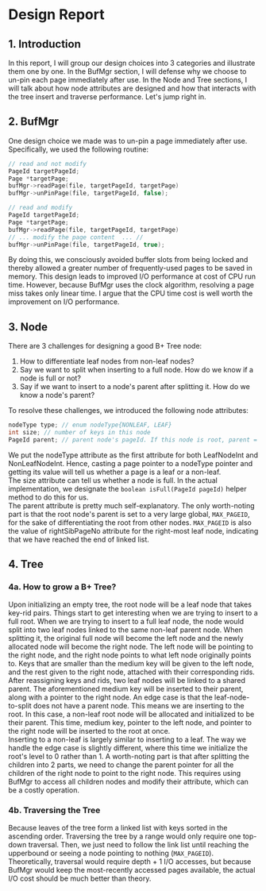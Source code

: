 # Design Report

## 1. Introduction
In this report, I will group our design choices into 3 categories and illustrate them one by one. In the BufMgr section, I will defense why we choose to un-pin each page immediately after use. In the Node and Tree sections, I will talk about how node attributes are designed and how that interacts with the tree insert and traverse performance. Let's jump right in. 
## 2. BufMgr
One design choice we made was to un-pin a page immediately after use. Specifically, we used the following routine:
```c++
// read and not modify
PageId targetPageId;
Page *targetPage; 
bufMgr->readPage(file, targetPageId, targetPage)
bufMgr->unPinPage(file, targetPageId, false);
```
```c++
// read and modify
PageId targetPageId;
Page *targetPage;
bufMgr->readPage(file, targetPageId, targetPage)
// ... modify the page content  ... //
bufMgr->unPinPage(file, targetPageId, true);
```
By doing this, we consciously avoided buffer slots from being locked and thereby allowed a greater number of frequently-used pages to be saved in memory. This design leads to improved I/O performance at cost of CPU run time. However, because BufMgr uses the clock algorithm, resolving a page miss takes only linear time. I argue that the CPU time cost is well worth the improvement on I/O performance. 
## 3. Node 
There are 3 challenges for designing a good B+ Tree node:
1. How to differentiate leaf nodes from non-leaf nodes? 
2. Say we want to split when inserting to a full node. How do we know if a node is full or not?
3. Say if we want to insert to a node's parent after splitting it. How do we know a node's parent?  

To resolve these challenges, we introduced the following node attributes: 

```c++
nodeType type; // enum nodeType{NONLEAF, LEAF}
int size; // number of keys in this node
PageId parent; // parent node's pageId. If this node is root, parent = MAX_PAGEID
```
We put the nodeType attribute as the first attribute for both LeafNodeInt and NonLeafNodeInt. Hence, casting a page pointer to a nodeType pointer and getting its value will tell us whether a page is a leaf or a non-leaf.  
The size attribute can tell us whether a node is full. In the actual implementation, we designate the `boolean isFull(PageId pageId)` helper method to do this for us.  
The parent attribute is pretty much self-explanatory. The only worth-noting part is that the root node's parent is set to a very large global, `MAX_PAGEID`, for the sake of differentiating the root from other nodes. `MAX_PAGEID` is also the value of rightSibPageNo attribute for the right-most leaf node, indicating that we have reached the end of linked list.
## 4. Tree 

### 4a. How to grow a B+ Tree?
Upon initializing an empty tree, the root node will be a leaf node that takes key-rid pairs. Things start to get interesting when we are trying to insert to a full root. When we are trying to insert to a full leaf node, the node would split into two leaf nodes linked to the same non-leaf parent node. When splitting it, the original full node will become the left node and the newly allocated node will become the right node. The left node will be pointing to the right node, and the right node points to what left node originally points to. Keys that are smaller than the medium key will be given to the left node, and the rest given to the right node, attached with their corresponding rids. After reassigning keys and rids, two leaf nodes will be linked to a shared parent. The aforementioned medium key will be inserted to their parent, along with a pointer to the right node. An edge case is that the leaf-node-to-split does not have a parent node. This means we are inserting to the root. In this case, a non-leaf root node will be allocated and initialized to be their parent. This time, medium key, pointer to the left node, and pointer to the right node will be inserted to the root at once.  
Inserting to a non-leaf is largely similar to inserting to a leaf. The way we handle the edge case is slightly different, where this time we initialize the root's level to 0 rather than 1. A worth-noting part is that after splitting the children into 2 parts, we need to change the parent pointer for all the children of the right node to point to the right node. This requires using BufMgr to access all children nodes and modify their attribute, which can be a costly operation. 
### 4b. Traversing the Tree
Because leaves of the tree form a linked list with keys sorted in the ascending order. Traversing the tree by a range would only require one top-down traversal. Then, we just need to follow the link list until reaching the upperbound or seeing a node pointing to nothing (`MAX_PAGEID`). Theoretically, traversal would require depth + 1 I/O accesses, but because BufMgr would keep the most-recently accessed pages available, the actual I/O cost should be much better than theory.

